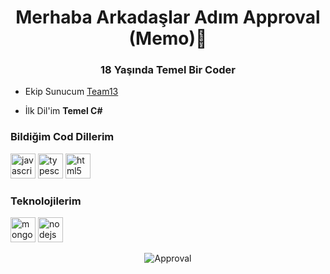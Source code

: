 <h1 align="center">Merhaba Arkadaşlar Adım Approval (Memo)👋</h1>
<h3 align="center">18 Yaşında Temel Bir Coder</h3>

- Ekip Sunucum [Team13](https://discord.gg/team13)

- İlk Dil'im **Temel C#**

<h3>Bildiğim Cod Dillerim</h3>
<p align="left">

<img src="https://devicons.github.io/devicon/devicon.git/icons/javascript/javascript-original.svg" alt="javascript" width="40" height="40"/> 
<img src="https://devicons.github.io/devicon/devicon.git/icons/typescript/typescript-original.svg" alt="typescript" width="40" height="40"/>
<img src="https://devicons.github.io/devicon/devicon.git/icons/html5/html5-original-wordmark.svg" alt="html5" width="40" height="40"/> 
</p>
<h3>Teknolojilerim</h3>
<p align="left">

<img src="https://devicons.github.io/devicon/devicon.git/icons/mongodb/mongodb-original.svg" alt="mongodb" width="40" height="40"/> 
<img src="https://devicons.github.io/devicon/devicon.git/icons/nodejs/nodejs-original.svg" alt="nodejs" width="40" height="40"/> 

</p>

<p align="center"><img align="center" src="https://github-readme-stats.vercel.app/api/top-langs/?username=Approval-cyber&layout=compact" alt="Approval" /></p>
